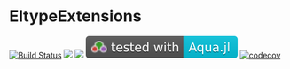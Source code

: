 # EltypeExtensions

[![Build Status](https://github.com/putianyi889/EltypeExtensions.jl/actions/workflows/CI.yml/badge.svg?branch=master)](https://github.com/putianyi889/EltypeExtensions.jl/actions/workflows/CI.yml?query=branch%3Amaster)
[![](https://img.shields.io/badge/docs-stable-blue.svg)](https://putianyi889.github.io/EltypeExtensions.jl/stable)
[![](https://img.shields.io/badge/docs-dev-blue.svg)](https://putianyi889.github.io/EltypeExtensions.jl/dev)
[![Aqua QA](https://raw.githubusercontent.com/JuliaTesting/Aqua.jl/master/badge.svg)](https://github.com/JuliaTesting/Aqua.jl)
[![codecov](https://codecov.io/gh/putianyi889/EltypeExtensions.jl/branch/master/graph/badge.svg?label=codecov)](https://codecov.io/gh/putianyi889/EltypeExtensions.jl)
